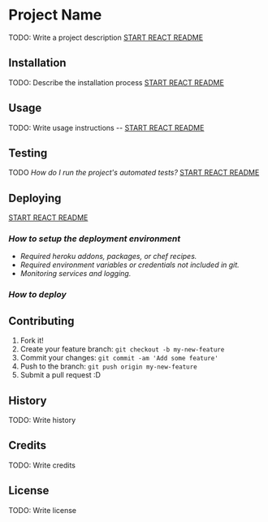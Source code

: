 # Project Name

TODO: Write a project description
[START REACT README](/STARTHERE.README.md)

## Installation

TODO: Describe the installation process
[START REACT README](/STARTHERE.README.md)

## Usage

TODO: Write usage instructions --
[START REACT README](/STARTHERE.README.md)

## Testing

TODO _How do I run the project's automated tests?_
[START REACT README](/STARTHERE.README.md)

## Deploying
[START REACT README](/STARTHERE.README.md)

### _How to setup the deployment environment_

- _Required heroku addons, packages, or chef recipes._
- _Required environment variables or credentials not included in git._
- _Monitoring services and logging._

### _How to deploy_

## Contributing

1. Fork it!
2. Create your feature branch: `git checkout -b my-new-feature`
3. Commit your changes: `git commit -am 'Add some feature'`
4. Push to the branch: `git push origin my-new-feature`
5. Submit a pull request :D

## History

TODO: Write history

## Credits

TODO: Write credits

## License

TODO: Write license
